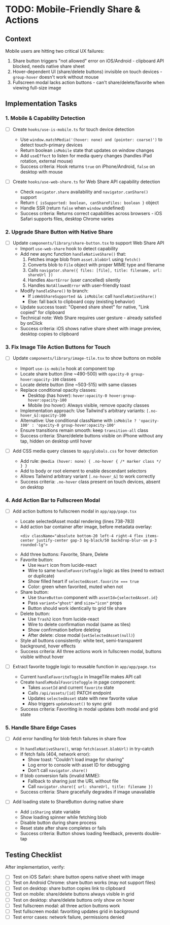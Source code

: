 # TODO: Mobile-Friendly Share & Actions

## Context
Mobile users are hitting two critical UX failures:
1. Share button triggers "not allowed" error on iOS/Android - clipboard API blocked, needs native share sheet
2. Hover-dependent UI (share/delete buttons) invisible on touch devices - `group-hover` doesn't work without mouse
3. Fullscreen modal lacks action buttons - can't share/delete/favorite when viewing full-size image

## Implementation Tasks

### 1. Mobile & Capability Detection

- [ ] Create `hooks/use-is-mobile.ts` for touch device detection
  - Use `window.matchMedia('(hover: none) and (pointer: coarse)')` to detect touch-primary devices
  - Return boolean `isMobile` state that updates on window changes
  - Add `useEffect` to listen for media query changes (handles iPad rotation, external mouse)
  - Success criteria: Hook returns `true` on iPhone/Android, `false` on desktop with mouse

- [ ] Create `hooks/use-web-share.ts` for Web Share API capability detection
  - Check `navigator.share` availability and `navigator.canShare()` support
  - Return `{ isSupported: boolean, canShareFiles: boolean }` object
  - Handle SSR (return `false` when `window` undefined)
  - Success criteria: Returns correct capabilities across browsers - iOS Safari supports files, desktop Chrome varies

### 2. Upgrade Share Button with Native Share

- [ ] Update `components/library/share-button.tsx` to support Web Share API
  - Import `use-web-share` hook to detect capability
  - Add new async function `handleNativeShare()` that:
    1. Fetches image blob from `asset.blobUrl` using `fetch()`
    2. Converts blob to `File` object with proper MIME type and filename
    3. Calls `navigator.share({ files: [file], title: filename, url: shareUrl })`
    4. Handles `AbortError` (user cancelled) silently
    5. Handles `NotAllowedError` with user-friendly toast
  - Modify `handleShare()` to branch:
    - If `isWebShareSupported && isMobile`: call `handleNativeShare()`
    - Else: fall back to clipboard copy (existing behavior)
  - Update success toast: "Opened share sheet" for native, "Link copied" for clipboard
  - Technical note: Web Share requires user gesture - already satisfied by onClick
  - Success criteria: iOS shows native share sheet with image preview, desktop copies to clipboard

### 3. Fix Image Tile Action Buttons for Touch

- [ ] Update `components/library/image-tile.tsx` to show buttons on mobile
  - Import `use-is-mobile` hook at component top
  - Locate share button (line ~490-500) with `opacity-0 group-hover:opacity-100` classes
  - Locate delete button (line ~503-515) with same classes
  - Replace conditional opacity classes:
    - Desktop (has hover): `hover:opacity-0 hover:group-hover:opacity-100`
    - Mobile (no hover): Always visible, remove opacity classes
  - Implementation approach: Use Tailwind's arbitrary variants: `[.no-hover_&]:opacity-100`
  - Alternative: Use conditional className with `isMobile ? 'opacity-100' : 'opacity-0 group-hover:opacity-100'`
  - Ensure transitions remain smooth: keep `transition-all` class
  - Success criteria: Share/delete buttons visible on iPhone without any tap, hidden on desktop until hover

- [ ] Add CSS media query classes to `app/globals.css` for hover detection
  - Add rule: `@media (hover: none) { .no-hover { /* marker class */ } }`
  - Add to body or root element to enable descendant selectors
  - Allows Tailwind arbitrary variant `[.no-hover_&]` to work correctly
  - Success criteria: `.no-hover` class present on touch devices, absent on desktop

### 4. Add Action Bar to Fullscreen Modal

- [ ] Add action buttons to fullscreen modal in `app/app/page.tsx`
  - Locate selectedAsset modal rendering (lines 738-783)
  - Add action bar container after image, before metadata overlay:
    ```tsx
    <div className="absolute bottom-20 left-4 right-4 flex items-center justify-center gap-3 bg-black/50 backdrop-blur-sm p-3 rounded-lg">
    ```
  - Add three buttons: Favorite, Share, Delete
  - Favorite button:
    - Use `Heart` icon from lucide-react
    - Wire to same `handleFavoriteToggle` logic as tiles (need to extract or duplicate)
    - Show filled heart if `selectedAsset.favorite === true`
    - Color: green when favorited, muted when not
  - Share button:
    - Use `ShareButton` component with `assetId={selectedAsset.id}`
    - Pass `variant="ghost"` and `size="icon"` props
    - Button should work identically to grid tile share
  - Delete button:
    - Use `Trash2` icon from lucide-react
    - Wire to delete confirmation modal (same as tiles)
    - Show confirmation before deleting
    - After delete: close modal (`setSelectedAsset(null)`)
  - Style all buttons consistently: white text, semi-transparent background, hover effects
  - Success criteria: All three actions work in fullscreen modal, buttons visible without hover

- [ ] Extract favorite toggle logic to reusable function in `app/app/page.tsx`
  - Current `handleFavoriteToggle` in ImageTile makes API call
  - Create `handleModalFavoriteToggle` in page component:
    - Takes `assetId` and current `favorite` state
    - Calls `/api/assets/[id]` PATCH endpoint
    - Updates `selectedAsset` state with new favorite value
    - Also triggers `updateAsset()` to sync grid
  - Success criteria: Favoriting in modal updates both modal and grid state

### 5. Handle Share Edge Cases

- [ ] Add error handling for blob fetch failures in share flow
  - In `handleNativeShare()`, wrap `fetch(asset.blobUrl)` in try-catch
  - If fetch fails (404, network error):
    - Show toast: "Couldn't load image for sharing"
    - Log error to console with asset ID for debugging
    - Don't call `navigator.share()`
  - If blob conversion fails (invalid MIME):
    - Fallback to sharing just the URL without file
    - Call `navigator.share({ url: shareUrl, title: filename })`
  - Success criteria: Share gracefully degrades if image unavailable

- [ ] Add loading state to ShareButton during native share
  - Add `isSharing` state variable
  - Show loading spinner while fetching blob
  - Disable button during share process
  - Reset state after share completes or fails
  - Success criteria: Button shows loading feedback, prevents double-tap

## Testing Checklist

After implementation, verify:
- [ ] Test on iOS Safari: share button opens native sheet with image
- [ ] Test on Android Chrome: share button works (may not support files)
- [ ] Test on desktop: share button copies link to clipboard
- [ ] Test on mobile: share/delete buttons always visible in grid
- [ ] Test on desktop: share/delete buttons only show on hover
- [ ] Test fullscreen modal: all three action buttons work
- [ ] Test fullscreen modal: favoriting updates grid in background
- [ ] Test error cases: network failure, permissions denied
